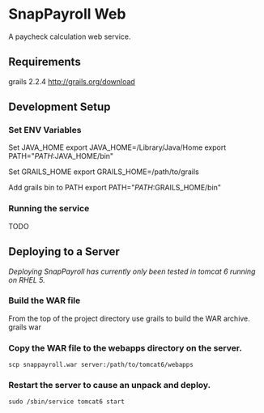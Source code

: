 # SnapPayroll Web

A paycheck calculation web service.

## Requirements
grails 2.2.4 http://grails.org/download

## Development Setup

### Set ENV Variables
Set JAVA_HOME
    export JAVA_HOME=/Library/Java/Home
    export PATH="$PATH:$JAVA_HOME/bin"

Set GRAILS_HOME
    export GRAILS_HOME=/path/to/grails

Add grails bin to PATH
    export PATH="$PATH:$GRAILS_HOME/bin"

### Running the service
TODO

## Deploying to a Server

_Deploying SnapPayroll has currently only been tested in *tomcat 6* running on *RHEL 5*._

### Build the WAR file
From the top of the project directory use grails to build the WAR archive.
	grails war

### Copy the WAR file to the webapps directory on the server.
	scp snappayroll.war server:/path/to/tomcat6/webapps

### Restart the server to cause an unpack and deploy.
	sudo /sbin/service tomcat6 start